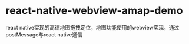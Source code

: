 # react-native-webview-amap-demo
react native实现的高德地图拖拽定位，地图功能使用的webview实现，通过postMessage与react native通信
